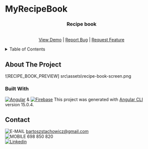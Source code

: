 # MyRecipeBook

<div align="center">

<h3 align="center">Recipe book</h3>

  <p align="center">
    <br />
    <a href="https://recipe-project-database-5cfc2.web.app">View Demo</a>
    |
    <a href="https://github.com/BartekStachowicz/my-recipe-book/issues">Report Bug</a>
    |
    <a href="https://github.com/BartekStachowicz/my-recipe-book/pulls">Request Feature</a>
  </p>
</div>

<details>
  <summary>Table of Contents</summary>
  <ol>
    <li>
      <a href="#about-the-project">About The Project</a>
      <ul>
        <li><a href="#built-with">Built With</a></li>
      </ul>
    </li>
    <!-- <li>
      <a href="#getting-started">Getting Started</a>
      <ul>
        <li><a href="#prerequisites">Prerequisites</a></li>
        <li><a href="#installation">Installation</a></li>
      </ul>
    </li> -->
    <li><a href="#contact">Contact</a></li>
  </ol>
</details>

<!-- ABOUT THE PROJECT -->

## About The Project

![RECIPE_BOOK_PREVIEW] src\assets\recipe-book-screen.png

### Built With

[![Angular][angular]][angular-url] & [![Firebase][firebase]][firebase-url]
This project was generated with [Angular CLI](https://github.com/angular/angular-cli) version 15.0.4.

## Contact

![E-MAIL][gmail-addres] bartoszstachowicz@gmail.com <br/>
![MOBILE][phone-number] 698 850 820 <br/>
[![Linkedin][linkedin]][linkedin-url] <br/>

<!-- URL's -->

[firebase]: https://img.shields.io/badge/FIREBASE-2C384A?style=for-the-badge&logo=Firebase&logoColor=black
[firebase-url]: https://firebase.com
[angular-url]: https://angular.io/
[angular]: https://img.shields.io/badge/Angular-FF0000?style=for-the-badge&logo=Angular
[preview-app]: src\assets\recipe-book-screen.png
[github-issue]: https://img.shields.io/github/issues/BartekStachowicz/my-recipe-book?color=%235FBFF9&style=flat-square
[linkedin]: https://img.shields.io/badge/Linkedin-0072b1?style=for-the-badge&logo=LinkedIn
[linkedin-url]: https://linkedin.com/in/bstachowicz
[gmail-addres]: https://img.shields.io/badge/email-whitesmoke?style=for-the-badge&logo=Gmail
[phone-number]: https://img.shields.io/badge/MOBILE-whitesmoke?style=for-the-badge&logo=Gmail&logoColor=black
